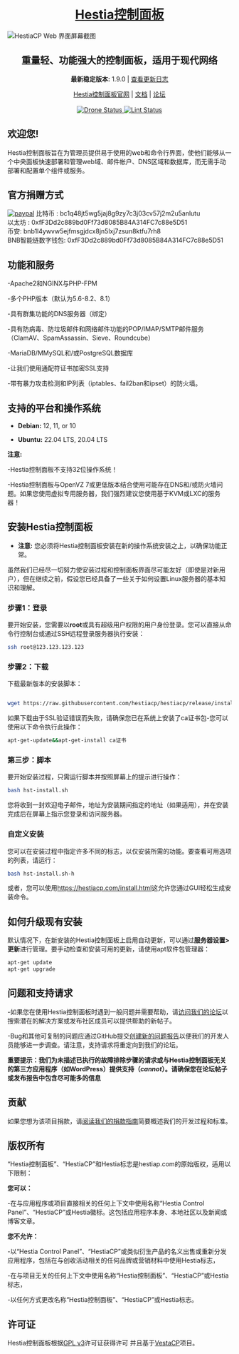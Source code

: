 <h1 align="center"><a href="https://www.hestiacp.com/">Hestia控制面板</a></h1>

![HestiaCP Web 界面屏幕截图](https://s11.ax1x.com/2024/01/13/pFPkUQs.png)

<h2 align="center">重量轻、功能强大的控制面板，适用于现代网络</h2>

<p align="center"><strong>最新稳定版本:</strong> 1.9.0 | <a href="https://github.com/hestiacp/hestiacp/blob/release/CHANGELOG.md">查看更新日志</a></p>

<p align="center">
	<a href="https://www.hestiacp.com/">Hestia控制面板官网</a> |
	<a href="https://docs.hestiacp.com/">文档</a> |
	<a href="https://forum.hestiacp.com/">论坛</a>
	<br/><br/>
	<a href="https://drone.hestiacp.com/hestiacp/hestiacp">
		<img src="https://drone.hestiacp.com/api/badges/hestiacp/hestiacp/status.svg?ref=refs/heads/main" alt="Drone Status"/>
	</a>
	<a href="https://github.com/hestiacp/hestiacp/actions/workflows/lint.yml">
		<img src="https://github.com/hestiacp/hestiacp/actions/workflows/lint.yml/badge.svg" alt="Lint Status"/>
	</a>
</p>

## **欢迎您!**

Hestia控制面板旨在为管理员提供易于使用的web和命令行界面，使他们能够从一个中央面板快速部署和管理web域、邮件帐户、DNS区域和数据库，而无需手动部署和配置单个组件或服务。

## 官方捐赠方式

[![paypal](https://www.paypalobjects.com/en_US/i/btn/btn_donateCC_LG.gif)](https://www.paypal.com/cgi-bin/webscr?cmd=_s-xclick&hosted_button_id=ST87LQH2CHGLA)
比特币 : bc1q48jt5wg5jaj8g9zy7c3j03cv57j2m2u5anlutu<br>
以太坊 : 0xfF3Dd2c889bd0Ff73d8085B84A314FC7c88e5D51<br>
币安: bnb1l4ywvw5ejfmsgjdcx8jn5lxj7zsun8ktfu7rh8<br>
BNB智能链数字钱包: 0xfF3Dd2c889bd0Ff73d8085B84A314FC7c88e5D51<br>

## 功能和服务

-Apache2和NGINX与PHP-FPM

-多个PHP版本（默认为5.6-8.2、8.1）

-具有群集功能的DNS服务器（绑定）

-具有防病毒、防垃圾邮件和网络邮件功能的POP/IMAP/SMTP邮件服务（ClamAV、SpamAssassin、Sieve、Roundcube）

-MariaDB/MMySQL和/或PostgreSQL数据库

-让我们使用通配符证书加密SSL支持

-带有暴力攻击检测和IP列表（iptables、fail2ban和ipset）的防火墙。

## 支持的平台和操作系统

- **Debian:** 12, 11, or 10

- **Ubuntu:** 22.04 LTS, 20.04 LTS

**注意:**

-Hestia控制面板不支持32位操作系统！

-Hestia控制面板与OpenVZ 7或更低版本结合使用可能存在DNS和/或防火墙问题。如果您使用虚拟专用服务器，我们强烈建议您使用基于KVM或LXC的服务器！

## 安装Hestia控制面板

- **注意:** 您必须将Hestia控制面板安装在新的操作系统安装之上，以确保功能正常。

虽然我们已经尽一切努力使安装过程和控制面板界面尽可能友好（即使是对新用户），但在继续之前，假设您已经具备了一些关于如何设置Linux服务器的基本知识和理解。

### 步骤1：登录

要开始安装，您需要以**root**或具有超级用户权限的用户身份登录。您可以直接从命令行控制台或通过SSH远程登录服务器执行安装：

```bash
ssh root@123.123.123.123
```

### 步骤2：下载

下载最新版本的安装脚本：

```bash

wget https://raw.githubusercontent.com/hestiacp/hestiacp/release/install/hst-install.sh`

```

如果下载由于SSL验证错误而失败，请确保您已在系统上安装了ca证书包-您可以使用以下命令执行此操作：

```bash
apt-get-update&&apt-get-install ca证书
```

### 第三步：脚本

要开始安装过程，只需运行脚本并按照屏幕上的提示进行操作：

```bash
bash hst-install.sh
```

您将收到一封欢迎电子邮件，地址为安装期间指定的地址（如果适用），并在安装完成后在屏幕上指示您登录和访问服务器。

### 自定义安装

您可以在安装过程中指定许多不同的标志，以仅安装所需的功能。要查看可用选项的列表，请运行：

```bash
bash hst-install.sh-h
```

或者，您可以使用<https://hestiacp.com/install.html>这允许您通过GUI轻松生成安装命令。

## 如何升级现有安装

默认情况下，在新安装的Hestia控制面板上启用自动更新，可以通过**服务器设置>更新**进行管理。要手动检查和安装可用的更新，请使用apt软件包管理器：

```bash
apt-get update
apt-get upgrade
```

## 问题和支持请求

-如果您在使用Hestia控制面板时遇到一般问题并需要帮助，请[访问我们的论坛](https://forum.hestiacp.com/)以搜索潜在的解决方案或发布社区成员可以提供帮助的新帖子。

-Bug和其他可复制的问题应通过GitHub提交[创建新的问题报告](https://github.com/hestiacp/hestiacp/issues)以便我们的开发人员能够进一步调查。请注意，支持请求将重定向到我们的论坛。

**重要提示：我们为未描述已执行的故障排除步骤的请求或与Hestia控制面板无关的第三方应用程序（如WordPress）提供支持（_cannot_）。请确保您在论坛帖子或发布报告中包含尽可能多的信息**

## 贡献

如果您想为该项目捐款，请[阅读我们的捐款指南](https://github.com/hestiacp/hestiacp/blob/release/CONTRIBUTING.md)简要概述我们的开发过程和标准。

## 版权所有

“Hestia控制面板”、“HestiaCP”和Hestia标志是hestiap.com的原始版权，适用以下限制：

**您可以：**

-在与应用程序或项目直接相关的任何上下文中使用名称“Hestia Control Panel”、“HestiaCP”或Hestia徽标。这包括应用程序本身、本地社区以及新闻或博客文章。

**您不允许：**

-以“Hestia Control Panel”、“HestiaCP”或类似衍生产品的名义出售或重新分发应用程序，包括在与创收活动相关的任何品牌或营销材料中使用Hestia标志，

-在与项目无关的任何上下文中使用名称“Hestia控制面板”、“HestiaCP”或Hestia标志，

-以任何方式更改名称“Hestia控制面板”、“HestiaCP”或Hestia标志。

## 许可证

Hestia控制面板根据[GPL v3](https://github.com/hestiacp/hestiacp/blob/release/LICENSE)许可证获得许可  并且基于[VestaCP](https://vestacp.com/)项目。
